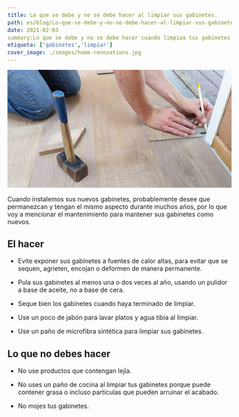 ```yaml
---
title: Lo que se debe y no se debe hacer al limpiar sus gabinetes.
path: es/blog/Lo-que-se-debe-y-no-se-debe-hacer-al-limpiar-sus-gabinetes
date: 2021-02-03
summary:Lo que se debe y no se debe hacer cuando limpiaa tus gabinetes.
etiqueta: ['gabinetes','limpiar']
cover_image: ./images/home-renovations.jpg
---
```


![background](./images/home-renovations.jpg)


Cuando instalemos sus nuevos gabinetes, probablemente desee que permanezcan y tengan el mismo aspecto durante muchos años, por lo que voy a mencionar el mantenimiento para mantener sus gabinetes como nuevos.

## El hacer

 * Evite exponer sus gabinetes a fuentes de calor altas, para evitar que se sequen, agrieten, encojan o deformen de manera permanente.

 * Pula sus gabinetes al menos una o dos veces al año, usando un pulidor a base de aceite, no a base de cera.

 * Seque bien los gabinetes cuando haya terminado de limpiar.

 * Use un poco de jabón para lavar platos y agua tibia al limpiar.

 * Use un paño de microfibra sintética para limpiar sus gabinetes.

## Lo que no debes hacer

 * No use productos que contengan lejía.

 * No uses un paño de cocina al limpiar tus gabinetes porque puede contener grasa o incluso partículas que pueden arruinar el acabado.

 * No mojes tus gabinetes.

